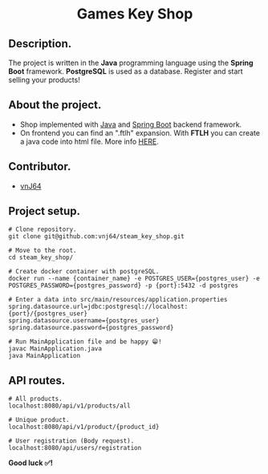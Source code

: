<h1 align="center">Games Key Shop</h1>

## Description.
The project is written in the **Java** programming language using the **Spring Boot** framework. **PostgreSQL** is used as a database. Register and start selling your products!

## About the project.
- Shop implemented with [Java](https://www.oracle.com/java/) and [Spring Boot](https://spring.io/projects/spring-boot) backend framework.
- On frontend you can find an ".ftlh" expansion. With **FTLH** you can create a java code into html file. More info [HERE](https://websparrow.org/spring/spring-boot-freemarker-example).

## Contributor.
- [vnJ64](https://github.com/vnj64)
## Project setup.
```
# Clone repository.
git clone git@github.com:vnj64/steam_key_shop.git

# Move to the root.
cd steam_key_shop/

# Create docker container with postgreSQL.
docker run --name {container_name} -e POSTGRES_USER={postgres_user} -e POSTGRES_PASSWORD={postgres_password} -p {port}:5432 -d postgres

# Enter a data into src/main/resources/application.properties
spring.datasource.url=jdbc:postgresql://localhost:{port}/{postgres_user}
spring.datasource.username={postgres_user}
spring.datasource.password={postgres_password}

# Run MainApplication file and be happy 😁!
javac MainApplication.java
java MainApplication
```

## API routes.
```
# All products.
localhost:8080/api/v1/products/all

# Unique product.
localhost:8080/api/v1/product/{product_id}

# User registration (Body request).
localhost:8080/api/users/registration
```

**Good luck ✅!**
